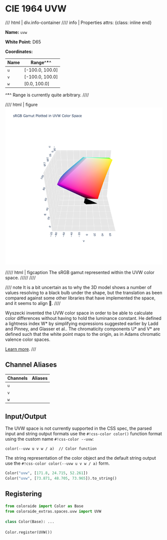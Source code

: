 # CIE 1964 UVW

/// html | div.info-container
//// info | Properties
    attrs: {class: inline end}

**Name:** `uvw`

**White Point:** D65

**Coordinates:**

Name | Range^\*^
---- | -----
`u`  | [-100.0, 100.0]
`v`  | [-100.0, 100.0]
`w`  | [0.0, 100.0]

^\*^ Range is currently quite arbitrary.
////

//// html | figure
![UVW](../images/uvw-3d.png)

///// html | figcaption
The sRGB gamut represented within the UVW color space.
/////
////

//// note
It is a bit uncertain as to why the 3D model shows a number of values resolving to a black bulb under the shape,
but the translation as been compared against some other libraries that have implemented the space, and it seems to
align :shrug:.
////

Wyszecki invented the UVW color space in order to be able to calculate color differences without having to hold the
luminance constant. He defined a lightness index W* by simplifying expressions suggested earlier by Ladd and Pinney,
and Glasser et al.. The chromaticity components U* and V* are defined such that the white point maps to the origin,
as in Adams chromatic valence color spaces.

[Learn more](https://en.wikipedia.org/wiki/CIE_1964_color_space).
///

## Channel Aliases

Channels | Aliases
-------- | -------
`u`      |
`v`      |
`w`      |

## Input/Output

The UVW space is not currently supported in the CSS spec, the parsed input and string output formats use the
`#!css-color color()` function format using the custom name `#!css-color --uvw`:

```css-color
color(--uvw u v w / a)  // Color function
```

The string representation of the color object and the default string output use the
`#!css-color color(--uvw u v w / a)` form.

```py play
Color("uvw", [171.8, 24.715, 52.261])
Color("uvw", [73.871, 48.705, 73.965]).to_string()
```

## Registering

```py
from coloraide import Color as Base
from coloraide_extras.spaces.uvw import UVW

class Color(Base): ...

Color.register(UVW())
```
